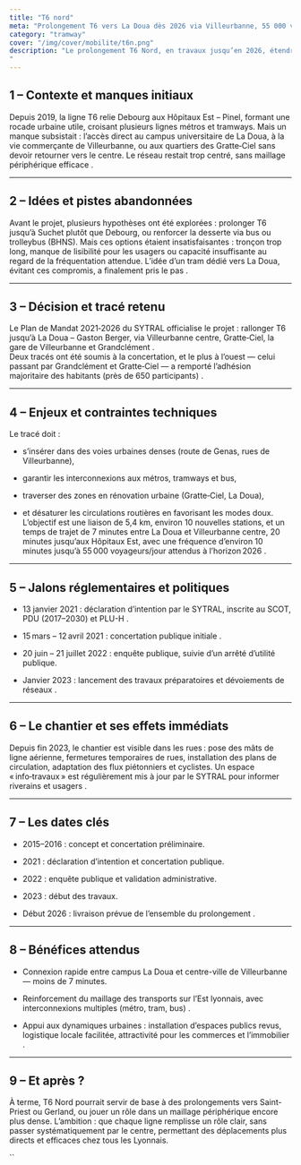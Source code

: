 ```yaml
---
title: "T6 nord"
meta: "Prolongement T6 vers La Doua dès 2026 via Villeurbanne, 55 000 voyageurs/jour, accès direct campus et centre-ville."
category: "tramway"
cover: "/img/cover/mobilite/t6n.png"
description: "Le prolongement T6 Nord, en travaux jusqu’en 2026, étendra la ligne des Hôpitaux Est à La Doua – Gaston Berger via Villeurbanne centre, Gratte-Ciel et Grandclément. Sur 5,4 km et environ 10 stations, il visera un temps de trajet de 7 minutes entre La Doua et Villeurbanne centre, avec une fréquentation attendue de 55 000 voyageurs/jour. Il apportera une connexion directe au campus et aux quartiers centraux de Villeurbanne, tout en accompagnant les aménagements urbains le long de l’axe.
"
---
```

## 1 – Contexte et manques initiaux

Depuis 2019, la ligne T6 relie Debourg aux Hôpitaux Est – Pinel, formant une rocade urbaine utile, croisant plusieurs lignes métros et tramways. Mais un manque subsistait : l’accès direct au campus universitaire de La Doua, à la vie commerçante de Villeurbanne, ou aux quartiers des Gratte‑Ciel sans devoir retourner vers le centre. Le réseau restait trop centré, sans maillage périphérique efficace .

----------

## 2 – Idées et pistes abandonnées

Avant le projet, plusieurs hypothèses ont été explorées : prolonger T6 jusqu’à Suchet plutôt que Debourg, ou renforcer la desserte via bus ou trolleybus (BHNS). Mais ces options étaient insatisfaisantes : tronçon trop long, manque de lisibilité pour les usagers ou capacité insuffisante au regard de la fréquentation attendue. L’idée d’un tram dédié vers La Doua, évitant ces compromis, a finalement pris le pas .

----------

## 3 – Décision et tracé retenu

Le Plan de Mandat 2021‑2026 du SYTRAL officialise le projet : rallonger T6 jusqu’à La Doua – Gaston Berger, via Villeurbanne centre, Gratte‑Ciel, la gare de Villeurbanne et Grandclément .  
Deux tracés ont été soumis à la concertation, et le plus à l’ouest — celui passant par Grandclément et Gratte‑Ciel — a remporté l’adhésion majoritaire des habitants (près de 650 participants) .

----------

## 4 – Enjeux et contraintes techniques

Le tracé doit :

-   s’insérer dans des voies urbaines denses (route de Genas, rues de Villeurbanne),  
      
    
-   garantir les interconnexions aux métros, tramways et bus,  
      
    
-   traverser des zones en rénovation urbaine (Gratte‑Ciel, La Doua),  
      
    
-   et désaturer les circulations routières en favorisant les modes doux.  
    L’objectif est une liaison de 5,4 km, environ 10 nouvelles stations, et un temps de trajet de 7 minutes entre La Doua et Villeurbanne centre, 20 minutes jusqu’aux Hôpitaux Est, avec une fréquence d’environ 10 minutes jusqu’à 55 000 voyageurs/jour attendus à l’horizon 2026 .  
      
    

----------

## 5 – Jalons réglementaires et politiques

-   13 janvier 2021 : déclaration d’intention par le SYTRAL, inscrite au SCOT, PDU (2017–2030) et PLU-H .  
      
    
-   15 mars – 12 avril 2021 : concertation publique initiale .  
      
    
-   20 juin – 21 juillet 2022 : enquête publique, suivie d’un arrêté d’utilité publique.  
      
    
-   Janvier 2023 : lancement des travaux préparatoires et dévoiements de réseaux .  
      
    

----------

## 6 – Le chantier et ses effets immédiats

Depuis fin 2023, le chantier est visible dans les rues : pose des mâts de ligne aérienne, fermetures temporaires de rues, installation des plans de circulation, adaptation des flux piétonniers et cyclistes. Un espace « info‑travaux » est régulièrement mis à jour par le SYTRAL pour informer riverains et usagers .

----------

## 7 – Les dates clés

-   2015–2016 : concept et concertation préliminaire.  
      
    
-   2021 : déclaration d’intention et concertation publique.  
      
    
-   2022 : enquête publique et validation administrative.  
      
    
-   2023 : début des travaux.  
      
    
-   Début 2026 : livraison prévue de l’ensemble du prolongement .  
      
    

----------

## 8 – Bénéfices attendus

-   Connexion rapide entre campus La Doua et centre-ville de Villeurbanne — moins de 7 minutes.  
      
    
-   Reinforcement du maillage des transports sur l’Est lyonnais, avec interconnexions multiples (métro, tram, bus) .  
      
    
-   Appui aux dynamiques urbaines : installation d’espaces publics revus, logistique locale facilitée, attractivité pour les commerces et l’immobilier .  
      
    

----------

## 9 – Et après ?

À terme, T6 Nord pourrait servir de base à des prolongements vers Saint-Priest ou Gerland, ou jouer un rôle dans un maillage périphérique encore plus dense. L’ambition : que chaque ligne remplisse un rôle clair, sans passer systématiquement par le centre, permettant des déplacements plus directs et efficaces chez tous les Lyonnais.

``